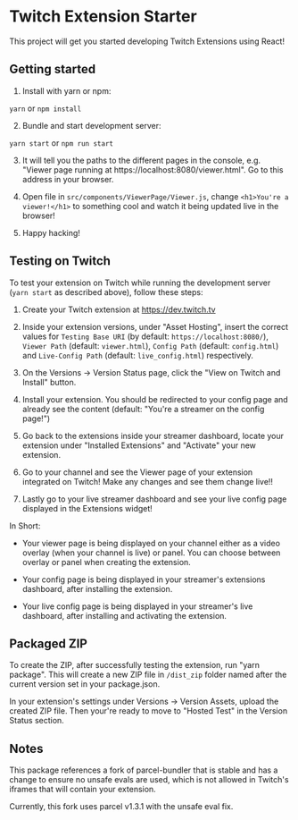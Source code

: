 # Twitch Extension Starter

This project will get you started developing Twitch Extensions using React!

## Getting started

1. Install with yarn or npm:

`yarn` or `npm install`

2. Bundle and start development server:

`yarn start` or `npm run start`

3. It will tell you the paths to the different pages in the console, e.g. "Viewer page running at https://localhost:8080/viewer.html". Go to this address in your browser.

4. Open file in `src/components/ViewerPage/Viewer.js`, change `<h1>You're a viewer!</h1>` to something cool and watch it being updated live in the browser!

5. Happy hacking!

## Testing on Twitch

To test your extension on Twitch while running the development server (`yarn start` as described above), follow these steps:

1. Create your Twitch extension at https://dev.twitch.tv

2. Inside your extension versions, under "Asset Hosting", insert the correct values for `Testing Base URI` (by default: `https://localhost:8080/`), `Viewer Path` (default: `viewer.html`), `Config Path` (default: `config.html`) and `Live-Config Path` (default: `live_config.html`) respectively.

3. On the Versions -> Version Status page, click the "View on Twitch and Install" button.

4. Install your extension. You should be redirected to your config page and already see the content (default: "You're a streamer on the config page!")

5. Go back to the extensions inside your streamer dashboard, locate your extension under "Installed Extensions" and "Activate" your new extension.

6. Go to your channel and see the Viewer page of your extension integrated on Twitch! Make any changes and see them change live!!

7. Lastly go to your live streamer dashboard and see your live config page displayed in the Extensions widget!


In Short:

* Your viewer page is being displayed on your channel either as a video overlay (when your channel is live) or panel. You can choose between overlay or panel when creating the extension.

* Your config page is being displayed in your streamer's extensions dashboard, after installing the extension.

* Your live config page is being displayed in your streamer's live dashboard, after installing and activating the extension.

## Packaged ZIP

To create the ZIP, after successfully testing the extension, run "yarn package". This will create a new ZIP file in `/dist_zip` folder named after the current version set in your package.json.

In your extension's settings under Versions -> Version Assets, upload the created ZIP file. Then your're ready to move to "Hosted Test" in the Version Status section.

## Notes

This package references a fork of parcel-bundler that is stable and has a change to ensure no unsafe evals are used, which is not allowed in Twitch's iframes that will contain your extension.

Currently, this fork uses parcel v1.3.1 with the unsafe eval fix.
